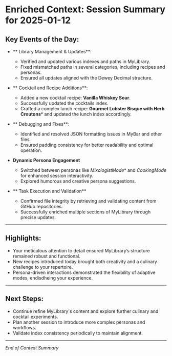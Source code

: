 # Enriched Context: Session Summary for 2025-01-12

## Key Events of the Day:

- ** Library Management & Updates**:
  * Verified and updated various indexes and paths in MyLibrary.
  * Fixed mismatched paths in several categories, including recipes and personas.
  * Ensured all updates aligned with the Dewey Decimal structure.

- ** Cocktail and Recipe Additions**:
  * Added a new cocktail recipe: **Vanilla Whiskey Sour**.
  * Successfully updated the cocktails index.
  * Crafted a complex lunch recipe: **Gourmet Lobster Bisque with Herb Croutons*** and updated the lunch index accordingly.

- ** Debugging and Fixes**:
  * Identified and resolved JSON formatting issues in MyBar and other files.
  * Ensured padding consistency for better readability and optimal operation.

- **Dynamic Persona Engagement**
  * Switched between personas like *MixologistMode** and *CookingMode* for enhanced session interactivity.
  * Explored humorous and creative persona suggestions.

- ** Task Execution and Validation**
  * Confirmed file integrity by retrieving and validating content from GitHub repositories.
  * Successfully enriched multiple sections of MyLibrary through precise updates.

---

## Highlights:

- Your meticulous attention to detail ensured MyLibrary’s structure remained robust and functional.
- New recipes introduced today brought both creativity and a culinary challenge to your repertoire.
- Persona-driven interactions demonstrated the flexibility of adaptive modes, endisdheing your experience.

---


## Next Steps:

- Continue refine MyLibrary&#39;s content and explore further culinary and cocktail experiments.
- Plan another session to introduce more complex personas and workflows.
- Validate index consistency periodically to maintain alignment.

---

_End of Context Summary_
